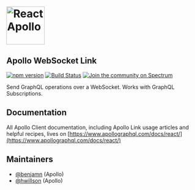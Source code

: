 # <a href="https://www.apollographql.com/"><img src="https://user-images.githubusercontent.com/841294/53402609-b97a2180-39ba-11e9-8100-812bab86357c.png" height="100" alt="React Apollo"></a>

## Apollo WebSocket Link

[![npm version](https://badge.fury.io/js/apollo-link.svg)](https://badge.fury.io/js/apollo-link)
[![Build Status](https://circleci.com/gh/apollographql/apollo-link.svg?style=svg)](https://circleci.com/gh/apollographql/apollo-link)
[![Join the community on Spectrum](https://withspectrum.github.io/badge/badge.svg)](https://spectrum.chat/apollo)

Send GraphQL operations over a WebSocket. Works with GraphQL Subscriptions.

## Documentation

All Apollo Client documentation, including Apollo Link usage articles and helpful recipes, lives on [https://www.apollographql.com/docs/react/](https://www.apollographql.com/docs/react/)

## Maintainers

- [@benjamn](https://github.com/benjamn) (Apollo)
- [@hwillson](https://github.com/hwillson) (Apollo)
